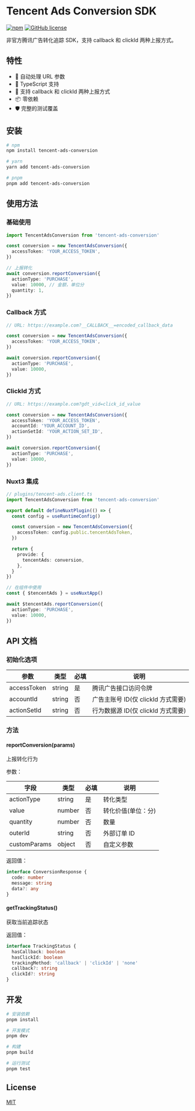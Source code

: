 # Tencent Ads Conversion SDK

[![npm](https://img.shields.io/npm/v/tencent-ads-conversion)](https://www.npmjs.com/package/tencent-ads-conversion)
[![GitHub license](https://img.shields.io/github/license/howell5/tencent-ads-conversion)](https://github.com/howell5/tencent-ads-conversion/blob/main/LICENSE)

非官方腾讯广告转化追踪 SDK，支持 callback 和 clickId 两种上报方式。

## 特性

- 🚀 自动处理 URL 参数
- 💪 TypeScript 支持
- 🔄 支持 callback 和 clickId 两种上报方式
- 📦 零依赖
- 🛡️ 完整的测试覆盖

## 安装

```bash
# npm
npm install tencent-ads-conversion

# yarn
yarn add tencent-ads-conversion

# pnpm
pnpm add tencent-ads-conversion
```

## 使用方法

### 基础使用

```typescript
import TencentAdsConversion from 'tencent-ads-conversion'

const conversion = new TencentAdsConversion({
  accessToken: 'YOUR_ACCESS_TOKEN',
})

// 上报转化
await conversion.reportConversion({
  actionType: 'PURCHASE',
  value: 10000, // 金额，单位分
  quantity: 1,
})
```

### Callback 方式

```typescript
// URL: https://example.com?__CALLBACK__=encoded_callback_data

const conversion = new TencentAdsConversion({
  accessToken: 'YOUR_ACCESS_TOKEN',
})

await conversion.reportConversion({
  actionType: 'PURCHASE',
  value: 10000,
})
```

### ClickId 方式

```typescript
// URL: https://example.com?gdt_vid=click_id_value

const conversion = new TencentAdsConversion({
  accessToken: 'YOUR_ACCESS_TOKEN',
  accountId: 'YOUR_ACCOUNT_ID',
  actionSetId: 'YOUR_ACTION_SET_ID',
})

await conversion.reportConversion({
  actionType: 'PURCHASE',
  value: 10000,
})
```

### Nuxt3 集成

```typescript
// plugins/tencent-ads.client.ts
import TencentAdsConversion from 'tencent-ads-conversion'

export default defineNuxtPlugin(() => {
  const config = useRuntimeConfig()

  const conversion = new TencentAdsConversion({
    accessToken: config.public.tencentAdsToken,
  })

  return {
    provide: {
      tencentAds: conversion,
    },
  }
})

// 在组件中使用
const { $tencentAds } = useNuxtApp()

await $tencentAds.reportConversion({
  actionType: 'PURCHASE',
  value: 10000,
})
```

## API 文档

### 初始化选项

| 参数        | 类型   | 必填 | 说明                               |
| ----------- | ------ | ---- | ---------------------------------- |
| accessToken | string | 是   | 腾讯广告接口访问令牌               |
| accountId   | string | 否   | 广告主账号 ID(仅 clickId 方式需要) |
| actionSetId | string | 否   | 行为数据源 ID(仅 clickId 方式需要) |

### 方法

#### reportConversion(params)

上报转化行为

参数：

| 字段         | 类型   | 必填 | 说明               |
| ------------ | ------ | ---- | ------------------ |
| actionType   | string | 是   | 转化类型           |
| value        | number | 否   | 转化价值(单位：分) |
| quantity     | number | 否   | 数量               |
| outerId      | string | 否   | 外部订单 ID        |
| customParams | object | 否   | 自定义参数         |

返回值：

```typescript
interface ConversionResponse {
  code: number
  message: string
  data?: any
}
```

#### getTrackingStatus()

获取当前追踪状态

返回值：

```typescript
interface TrackingStatus {
  hasCallback: boolean
  hasClickId: boolean
  trackingMethod: 'callback' | 'clickId' | 'none'
  callback?: string
  clickId?: string
}
```

## 开发

```bash
# 安装依赖
pnpm install

# 开发模式
pnpm dev

# 构建
pnpm build

# 运行测试
pnpm test
```

## License

[MIT](./LICENSE)
